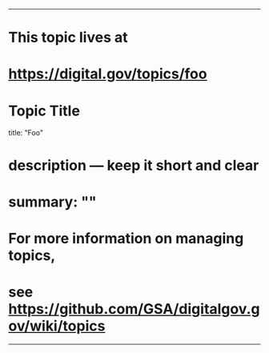 
---
# This topic lives at
# https://digital.gov/topics/foo

# Topic Title
title: "Foo"

# description — keep it short and clear
# summary: ""


# For more information on managing topics,
# see https://github.com/GSA/digitalgov.gov/wiki/topics
---